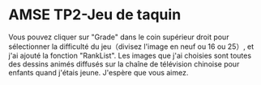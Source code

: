 # AMSE TP2-Jeu de taquin
Vous pouvez cliquer sur "Grade" dans le coin supérieur droit pour sélectionner la difficulté du jeu（divisez l'image en neuf ou 16 ou 25）, et j'ai ajouté la fonction "RankList".
Les images que j'ai choisies sont toutes des dessins animés diffusés sur la chaîne de télévision chinoise pour enfants quand j'étais jeune. J'espère que vous aimez.
